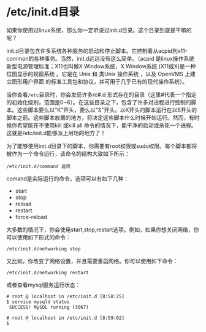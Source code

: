 # /etc/init.d目录 #
如果你使用过linux系统，那么你一定听说过init.d目录。这个目录到底是干嘛的呢？

init.d目录包含许多系统各种服务的启动和停止脚本。它控制着从acpid到x11-common的各种事务。当然，init.d远远没有这么简单。（acpid 是linux操作系统新型电源管理标准；X11也叫做X Window系统，X Window系统 (X11或X)是一种位图显示的视窗系统 。它是在 Unix 和 类Unix 操作系统 ，以及 OpenVMS 上建立图形用户界面 的标准工具包和协议，并可用于几乎已有的现代操作系统）。


当你查看`/etc`目录时，你会发现许多rc#.d 形式存在的目录（这里#代表一个指定的初始化级别，范围是0~6）。在这些目录之下，包含了许多对进程进行控制的脚本。这些脚本要么以"K"开头，要么以"S"开头。以K开头的脚本运行在以S开头的脚本之前。这些脚本放置的地方，将决定这些脚本什么时候开始运行。然而，有时候你希望能在不使用kill 或kill all 命令的情况下，能干净的启动或杀死一个进程。这就是/etc/init.d能够派上用场的地方了！

为了能够使用init.d目录下的脚本，你需要有root权限或sudo权限。每个脚本都将被作为一个命令运行，该命令的结构大致如下所示：

	/etc/init.d/command 选项

comand是实际运行的命令，选项可以有如下几种：

- start
- stop
- reload
- restart
- force-reload

大多数的情况下，你会使用start,stop,restart选项。例如，如果你想关闭网络，你可以使用如下形式的命令：

	/etc/init.d/networking stop

又比如，你改变了网络设置，并且需要重启网络。你可以使用如下命令：

	/etc/init.d/networking restart

或者查看mysql服务运行状态：

	# root @ localhost in /etc/init.d [8:58:25] 
	$ service mysqld status
	 SUCCESS! MySQL running (3067)
	
	# root @ localhost in /etc/init.d [8:59:02] 
	$ 
